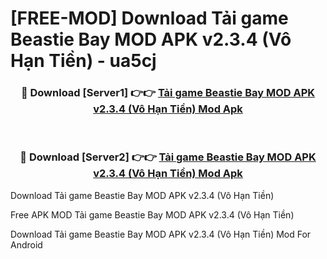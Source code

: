 # [FREE-MOD] Download Tải game Beastie Bay MOD APK v2.3.4 (Vô Hạn Tiền) - ua5cj


<div align="center">
<h3>🔴 Download [Server1] 👉👉 <a href="https://apk-comot.site?title=Tải_game_Beastie_Bay_MOD_APK_v2.3.4_(Vô_Hạn_Tiền)">Tải game Beastie Bay MOD APK v2.3.4 (Vô Hạn Tiền) Mod Apk</a></h3><br>

<h3>🔴 Download [Server2] 👉👉 <a href="https://apk-comot.site?title=Tải_game_Beastie_Bay_MOD_APK_v2.3.4_(Vô_Hạn_Tiền)">Tải game Beastie Bay MOD APK v2.3.4 (Vô Hạn Tiền) Mod Apk</a></h3>
</div>



Download Tải game Beastie Bay MOD APK v2.3.4 (Vô Hạn Tiền) 

Free APK MOD Tải game Beastie Bay MOD APK v2.3.4 (Vô Hạn Tiền) 

Download Tải game Beastie Bay MOD APK v2.3.4 (Vô Hạn Tiền) Mod For Android
